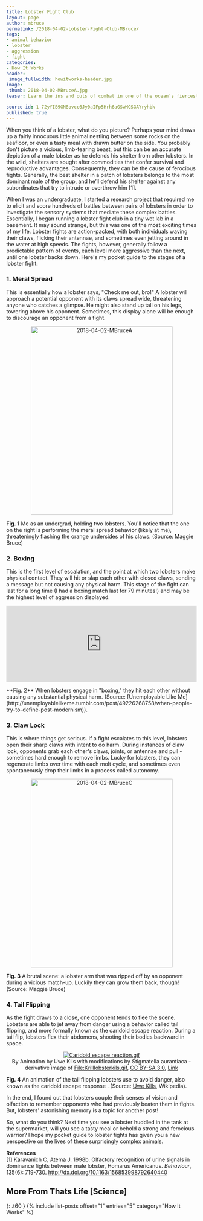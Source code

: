 ```yaml
---
title: Lobster Fight Club
layout: page
author: mbruce
permalink: /2018-04-02-Lobster-Fight-Club-MBruce/
tags:
- animal behavior
- lobster
- aggression
- fight
categories:
- How It Works
header:
 image_fullwidth: howitworks-header.jpg
image:
 thumb: 2018-04-02-MBruceA.jpg
teaser: Learn the ins and outs of combat in one of the ocean’s fiercest fighters, the American lobster.

source-id: 1-72yYIB9GN8ovcc6Jy0aIFp5Hrh6aGSwMCSGAYryhbk
published: true
---
```

When you think of a lobster, what do you picture? Perhaps your mind draws up a fairly innocuous little animal nestling between some rocks on the seafloor, or even a tasty meal with drawn butter on the side. You probably don't picture a vicious, limb-tearing beast, but this can be an accurate depiction of a male lobster as he defends his shelter from other lobsters. In the wild, shelters are sought after commodities that confer survival and reproductive advantages. Consequently, they can be the cause of ferocious fights. Generally, the best shelter in a patch of lobsters belongs to the most dominant male of the group, and he’ll defend his shelter against any subordinates that try to intrude or overthrow him [1].  

When I was an undergraduate, I started a research project that required me to elicit and score hundreds of battles between pairs of lobsters in order to investigate the sensory systems that mediate these complex battles. Essentially, I began running a lobster fight club in a tiny wet lab in a basement. It may sound strange, but this was one of the most exciting times of my life. Lobster fights are action-packed, with both individuals waving their claws, flicking their antennae, and sometimes even jetting around in the water at high speeds. The fights, however, generally follow a predictable pattern of events, each level more aggressive than the next, until one lobster backs down. Here's my pocket guide to the stages of a lobster fight:

<h3>1. Meral Spread</h3>

This is essentially how a lobster says, "Check me out, bro!" A lobster will approach a potential opponent with its claws spread wide, threatening anyone who catches a glimpse. He might also stand up tall on his legs, towering above his opponent. Sometimes, this display alone will be enough to discourage an opponent from a fight.

<center><a data-flickr-embed="true"  href="https://www.flickr.com/photos/139839751@N06/27266271928/in/dateposted-friend/" title="2018-04-02-MBruceA"><img src="https://farm1.staticflickr.com/897/27266271928_f6fef0bcb4.jpg" width="375" height="500" alt="2018-04-02-MBruceA"></a><script async src="//embedr.flickr.com/assets/client-code.js" charset="utf-8"></script></center>

**Fig. 1** Me as an undergrad, holding two lobsters. You'll notice that the one on the right is performing the meral spread behavior (likely at me), threateningly flashing the orange undersides of his claws. (Source: Maggie Bruce)

<h3>2. Boxing</h3>

This is the first level of escalation, and the point at which two lobsters make physical contact. They will hit or slap each other with closed claws, sending a message but not causing any physical harm. This stage of the fight can last for a long time (I had a boxing match last for 79 minutes!) and may be the highest level of aggression displayed.

<div style="width:100%;height:0;padding-bottom:40%;position:relative;"><iframe src="https://giphy.com/embed/c4t11obaChpu0" width="100%" height="100%" style="position:absolute" frameBorder="0" class="giphy-embed" allowFullScreen></iframe></div><p><a href="https://giphy.com/gifs/upset-slapping-c4t11obaChpu0"></a></p>
**Fig. 2** When lobsters engage in "boxing," they hit each other without causing any substantial physical harm. (Source: [Unemployable Like Me](http://unemployablelikeme.tumblr.com/post/49226268758/when-people-try-to-define-post-modernism)).

<h3>3. Claw Lock</h3>

This is where things get serious. If a fight escalates to this level, lobsters open their sharp claws with intent to do harm. During instances of claw lock, opponents grab each other's claws, joints, or antennae and pull - sometimes hard enough to remove limbs. Lucky for lobsters, they can regenerate limbs over time with each molt cycle, and sometimes even spontaneously drop their limbs in a process called autonomy. 

<center><a data-flickr-embed="true"  href="https://www.flickr.com/photos/139839751@N06/39330622730/in/dateposted-friend/" title="2018-04-02-MBruceC"><img src="https://farm1.staticflickr.com/792/39330622730_58acc462dd.jpg" width="375" height="500" alt="2018-04-02-MBruceC"></a><script async src="//embedr.flickr.com/assets/client-code.js" charset="utf-8"></script></center>

**Fig. 3** A brutal scene: a lobster arm that was ripped off by an opponent during a vicious match-up.  Luckily they can grow them back, though! (Source: Maggie Bruce)

<h3>4. Tail Flipping</h3>

As the fight draws to a close, one opponent tends to flee the scene. Lobsters are able to jet away from danger using a behavior called tail flipping, and more formally known as the caridoid escape reaction. During a tail flip, lobsters flex their abdomens, shooting their bodies backward in space. 

<center><p><a href="https://commons.wikimedia.org/wiki/File:Caridoid_escape_reaction.gif#/media/File:Caridoid_escape_reaction.gif"><img src="https://upload.wikimedia.org/wikipedia/commons/f/f9/Caridoid_escape_reaction.gif" alt="Caridoid escape reaction.gif"></a><br>By Animation by Uwe Kils with modifications by Stigmatella aurantiaca - derivative image of <a href="//commons.wikimedia.org/wiki/File:Krilllobsterkils.gif" title="File:Krilllobsterkils.gif">File:Krilllobsterkils.gif</a>, <a href="http://creativecommons.org/licenses/by-sa/3.0/" title="Creative Commons Attribution-Share Alike 3.0">CC BY-SA 3.0</a>, <a href="https://commons.wikimedia.org/w/index.php?curid=26615326">Link</a></p></center>

**Fig. 4** An animation of  the tail flipping lobsters use to avoid danger, also known as the caridoid escape response . (Source: [Uwe Kills](https://en.wikipedia.org/wiki/Caridoid_escape_reaction#/media/File:Caridoid_escape_reaction.gif), Wikipedia).

In the end, I found out that lobsters couple their senses of vision and olfaction to remember opponents who had previously beaten them in fights. But, lobsters' astonishing memory is a topic for another post! 

So, what do you think? Next time you see a lobster huddled in the tank at the supermarket, will you see a tasty meal or behold a strong and ferocious warrior? I hope my pocket guide to lobster fights has given you a new perspective on the lives of these surprisingly complex animals. 

**References**<br>
[1] Karavanich C, Atema J. 1998b. Olfactory recognition of urine signals in dominance fights between male lobster, Homarus Americanus. *Behaviour*, 135(6): 719-730. http://dx.doi.org/10.1163/156853998792640440

## More From Thats Life [Science]
{: .t60 }
{% include list-posts offset="1" entries="5" category="How It Works" %}

